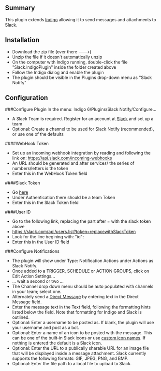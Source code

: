 ## Summary
This plugin extends [Indigo](http://www.indigodomo.com) allowing it to send messages and attachments to [Slack](https://slack.com).
## Installation
* Download the zip file (over there --->)
* Unzip the file if it doesn't automatically unzip
* On the computer with Indigo running, double-click the file "Slack.indigoPlugin" inside the folder created above
* Follow the Indigo dialog and enable the plugin
* The plugin should be visible in the Plugins drop-down menu as "Slack Notify"

## Configuration
###Configure Plugin
In the menu: Indigo 6/Plugins/Slack Notify/Configure...
  * A Slack Team is required. Register for an account at [Slack](https://slack.com) and set up a team
  * Optional: Create a channel to be used for Slack Notify (recommended), or use one of the defaults
  
####WebHook Token
  * Set up an incoming webhook integration by reading and following the link on: https://api.slack.com/incoming-webhooks
  * An URL should be generated and after services/ the series of numbers/letters is the token
  * Enter this in the WebHook Token field
  
####Slack Token
  * Go [here](https://api.slack.com/web)
  * Under Authentication there should be a team Token
  * Enter this in the Slack Token field
  
####User ID
  * Go to the following link, replacing the part after = with the slack token above
  * https://slack.com/api/users.list?token=replacewithSlackToken
  * Look for the line begining with: "id":
  * Enter this in the User ID field
  
###Configure Notifications
  * The plugin will show under Type: Notification Actions under Actions as Slack Notify.
  * Once added to a TRIGGER, SCHEDULE or ACTION GROUPS, click on Edit Action Settings...
  * ... wait a second or two ...
  * The Channel drop down menu should be auto populated with channels in your team; select one.
  * Alternately send a [Direct Message](https://slack.zendesk.com/hc/en-us/articles/202009646-Using-channel-group-everyone) by entering text in the Direct Message field.
  * Enter the message text in the Text field, following the formatting hints listed below the field. Note that formatting for Indigo and Slack is outlined.
  * Optional: Enter a username to be posted as. If blank, the plugin will use your username and post as a bot.
  * Optional: Enter a name of an icon to be posted with the message. This can be one of the built-in Slack icons or use [custom icon names](https://my.slack.com/customize/emoji). If nothing is entered the default is a Slack icon.
  * Optional: Enter the URL to a publically sharable URL for an image file that will be displayed inside a message attachment. Slack currently supports the following formats: GIF, JPEG, PNG, and BMP.
  * Optional: Enter the file path to a local file to upload to Slack.
